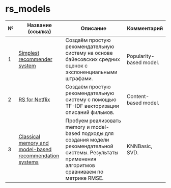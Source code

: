 # rs_models

|№|Название (ссылка)|Описание|Комментарий|
|-|-|-|-|
|1|[Simplest recommender system](https://github.com/khav-i/rs_models/blob/master/Simplest%20recommender%20system/README.md)|Создаём простую рекомендательную систему на основе байесовских средних оценок с экспоненциальными штрафами.|Popularity-based model.|
|2|[RS for Netflix](https://github.com/khav-i/rs_models/blob/master/Content-based%20recommendation%20system%20for%20Netflix/README.md)|Создаём простую рекомендательную систему с помощью TF-IDF векторизации описаний фильмов.|Content-based model.|
|3|[Classical memory and model-based recommendation systems](https://github.com/khav-i/rs_models/blob/master/Classical%20memory%20and%20model-based%20recommendation%20systems/README.md)|Пробуем реализовать memory и model-based подходы для создания модели рекомендательной системы. Результаты применения алгоритмов сравниваем по метрике RMSE.|KNNBasic, SVD.|
